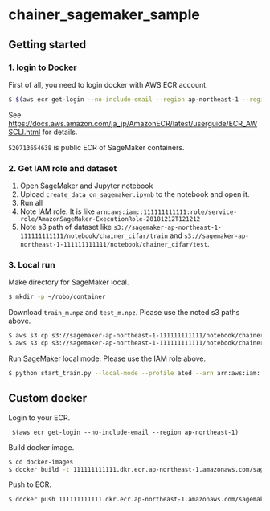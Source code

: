 # chainer_sagemaker_sample

## Getting started

### 1. login to Docker

First of all, you need to login docker with AWS ECR account.

```bash
$ $(aws ecr get-login --no-include-email --region ap-northeast-1 --registry-ids 520713654638)
```

See
https://docs.aws.amazon.com/ja_jp/AmazonECR/latest/userguide/ECR_AWSCLI.html
for details.


`520713654638` is public ECR of SageMaker containers.

### 2. Get IAM role and dataset

1. Open SageMaker and Jupyter notebook
2. Upload `create_data_on_sagemaker.ipynb` to the notebook and open it.
3. Run all
4. Note IAM role. It is like `arn:aws:iam::111111111111:role/service-role/AmazonSageMaker-ExecutionRole-20181212T121212`
5. Note s3 path of dataset like `s3://sagemaker-ap-northeast-1-111111111111/notebook/chainer_cifar/train` and `s3://sagemaker-ap-northeast-1-111111111111/notebook/chainer_cifar/test`.

### 3. Local run

Make directory for SageMaker local.

```bash
$ mkdir -p ~/robo/container
```

Download `train_m.npz` and `test_m.npz`. Please use the noted s3 paths above.

```bash
$ aws s3 cp s3://sagemaker-ap-northeast-1-111111111111/notebook/chainer_cifar/train/train_m.npz train.npz
$ aws s3 cp s3://sagemaker-ap-northeast-1-111111111111/notebook/chainer_cifar/test/test_m.npz test.npz
```

Run SageMaker local mode. Please use the IAM role above.

```bash
$ python start_train.py --local-mode --profile ated --arn arn:aws:iam::111111111111:role/service-role/AmazonSageMaker-ExecutionRole-20181212T121212
```

## Custom docker

Login to your ECR.

```
 $(aws ecr get-login --no-include-email --region ap-northeast-1)
```

Build docker image.

```bash
$ cd docker-images
$ docker build -t 111111111111.dkr.ecr.ap-northeast-1.amazonaws.com/sagemaker-chainer:6.3.0-gpu-py3 .
```

Push to ECR.

```bash
$ docker push 111111111111.dkr.ecr.ap-northeast-1.amazonaws.com/sagemaker-chainer:6.3.0-gpu-py3
```